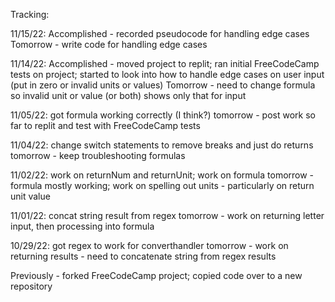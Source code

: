 Tracking:

11/15/22:
Accomplished - recorded pseudocode for handling edge cases
Tomorrow - write code for handling edge cases

11/14/22:
Accomplished - moved project to replit; ran initial FreeCodeCamp tests on project; started to look into how to handle edge cases on user input (put in zero or invalid units or values)
Tomorrow - need to change formula so invalid unit or value (or both) shows only that for input

11/05/22: got formula working correctly (I think?)
tomorrow - post work so far to replit and test with FreeCodeCamp tests

11/04/22: change switch statements to remove breaks and just do returns
tomorrow - keep troubleshooting formulas

11/02/22: work on returnNum and returnUnit; work on formula
tomorrow - formula mostly working; work on spelling out units - particularly on return unit value

11/01/22: concat string result from regex
tomorrow - work on returning letter input, then processing into formula

10/29/22: got regex to work for converthandler
tomorrow - work on returning results - need to concatenate string from regex results

Previously - forked FreeCodeCamp project; copied code over to a new repository
